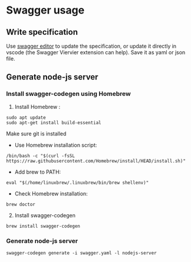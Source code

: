 # Swagger usage

## Write specification

Use [swagger editor](https://editor.swagger.io/) to update the specification, or update it directly in vscode (the Swagger Viervier extension can help).
Save it as yaml or json file.

## Generate node-js server

### Install **swagger-codegen** using Homebrew

1. Install Homebrew :

```
sudo apt update
sudo apt-get install build-essential
```

Make sure git is installed

- Use Homebrew installation script:

```
/bin/bash -c "$(curl -fsSL https://raw.githubusercontent.com/Homebrew/install/HEAD/install.sh)"
```

- Add brew to PATH:
```
eval "$(/home/linuxbrew/.linuxbrew/bin/brew shellenv)"
```

- Check Homebrew installation:
```
brew doctor
```

2. Install swagger-codegen
```
brew install swagger-codegen
```

### Generate node-js server

```
swagger-codegen generate -i swagger.yaml -l nodejs-server
```